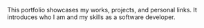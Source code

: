 This portfolio showcases my works, projects, and personal links. It introduces who I am and my skills as a software developer. 
